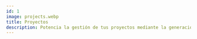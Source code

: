 ```yaml
---
id: 1
image: projects.webp
title: Proyectos 
description: Potencia la gestión de tus proyectos mediante la generación de presupuestos, cartas Gantt, asignación de tareas y programación de hitos.
---
```



  